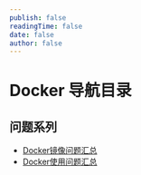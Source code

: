 ```yaml
---
publish: false
readingTime: false
date: false
author: false
---
```

# Docker 导航目录

## 问题系列
* [Docker镜像问题汇总](./docker-image-issues.md)
* [Docker使用问题汇总](./docker-usage-issues.md)

